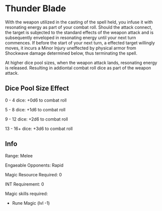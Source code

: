 # Thunder Blade

With the weapon utilized in the casting of the spell held, you infuse it with resonating energy as part of your combat roll. Should the attack connect, the target is subjected to the standard effects of the weapon attack and is subsequently enveloped in resonating energy until your next turn commences. If before the start of your next turn, a effected target willingly moves, it incurs a Minor Injury uneffected by physical armor from Shockwave damage determined below, thus terminating the spell.

At higher dice pool sizes, when the weapon attack lands, resonating energy is released. Resulting in addiontal combat roll dice as part of the weapon attack.

## Dice Pool Size Effect

0 -  4 dice: +0d6 to combat roll

5 -  8 dice: +1d6 to combat roll

9 - 12 dice: +2d6 to combat roll

13 - 16+ dice: +3d6 to combat roll

## Info

Range: Melee

Engaeable Opponents: Rapid

Magic Resource Required: 0

INT Requirement: 0

Magic skills required:

- Rune Magic (lvl -1)
